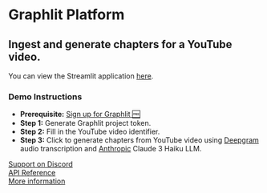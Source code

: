 # Graphlit Platform

## Ingest and generate chapters for a YouTube video.

You can view the Streamlit application [here](https://graphlit-samples-summary-youtube-feed.streamlit.app/).

### Demo Instructions
- **Prerequisite:** [Sign up for Graphlit 🆓](https://docs.graphlit.dev/getting-started/signup)
- **Step 1:** Generate Graphlit project token.
- **Step 2:** Fill in the YouTube video identifier.
- **Step 3:** Click to generate chapters from YouTube video using [Deepgram](https://www.deepgram.com) audio transcription and [Anthropic](https://www.anthropic.com) Claude 3 Haiku LLM.     

[Support on Discord](https://discord.gg/ygFmfjy3Qx)            
[API Reference](https://docs.graphlit.dev/graphlit-data-api/api-reference)     
[More information](https://www.graphlit.com)